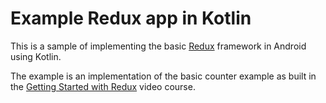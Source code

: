 # Example Redux app in Kotlin

This is a sample of implementing the basic [Redux](http://redux.js.org/index.html) framework
 in Android using Kotlin.

The example is an implementation of the basic counter example as built in the
 [Getting Started with Redux](https://egghead.io/series/getting-started-with-redux) video course.